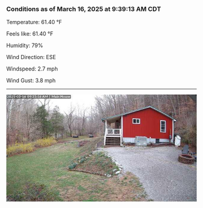 ### Conditions as of March 16, 2025 at 9:39:13 AM CDT 

Temperature: 61.40 &deg;F

Feels like: 61.40 &deg;F

Humidity: 79%

Wind Direction: ESE

Windspeed: 2.7 mph

Wind Gust: 3.8 mph

---

<img src="./images/latest.jpeg"/>

